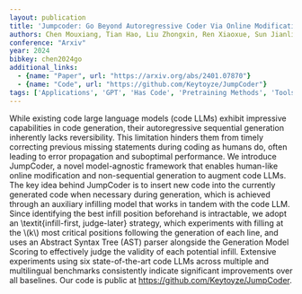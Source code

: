 ```yaml
---
layout: publication
title: 'Jumpcoder: Go Beyond Autoregressive Coder Via Online Modification'
authors: Chen Mouxiang, Tian Hao, Liu Zhongxin, Ren Xiaoxue, Sun Jianling
conference: "Arxiv"
year: 2024
bibkey: chen2024go
additional_links:
  - {name: "Paper", url: "https://arxiv.org/abs/2401.07870"}
  - {name: "Code", url: "https://github.com/Keytoyze/JumpCoder"}
tags: ['Applications', 'GPT', 'Has Code', 'Pretraining Methods', 'Tools']
---
```

While existing code large language models (code LLMs) exhibit impressive
capabilities in code generation, their autoregressive sequential generation
inherently lacks reversibility. This limitation hinders them from timely
correcting previous missing statements during coding as humans do, often
leading to error propagation and suboptimal performance. We introduce
JumpCoder, a novel model-agnostic framework that enables human-like online
modification and non-sequential generation to augment code LLMs. The key idea
behind JumpCoder is to insert new code into the currently generated code when
necessary during generation, which is achieved through an auxiliary infilling
model that works in tandem with the code LLM. Since identifying the best infill
position beforehand is intractable, we adopt an \textit\{infill-first,
judge-later\} strategy, which experiments with filling at the \\(k\\) most critical
positions following the generation of each line, and uses an Abstract Syntax
Tree (AST) parser alongside the Generation Model Scoring to effectively judge
the validity of each potential infill. Extensive experiments using six
state-of-the-art code LLMs across multiple and multilingual benchmarks
consistently indicate significant improvements over all baselines. Our code is
public at https://github.com/Keytoyze/JumpCoder.
